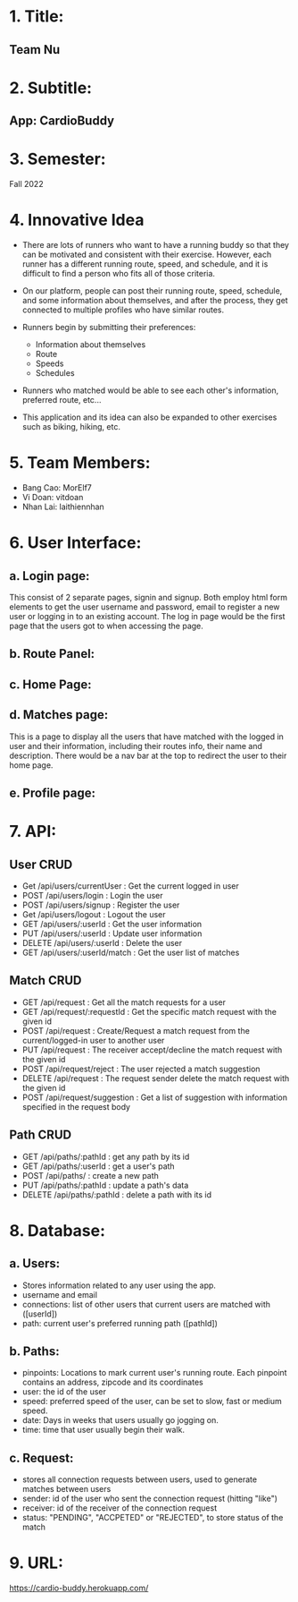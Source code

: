 # 1. Title:

## Team Nu

# 2. Subtitle:

## App: CardioBuddy

# 3. Semester:

Fall 2022

# 4. Innovative Idea

-   There are lots of runners who want to have a running buddy so that they can be motivated and consistent with their exercise. However, each runner has a different running route, speed, and schedule, and it is difficult to find a person who fits all of those criteria.

-   On our platform, people can post their running route, speed, schedule, and some information about themselves, and after the process, they get connected to multiple profiles who have similar routes.

-   Runners begin by submitting their preferences:

    -   Information about themselves
    -   Route
    -   Speeds
    -   Schedules

-   Runners who matched would be able to see each other's information, preferred route, etc...

-   This application and its idea can also be expanded to other exercises such as biking, hiking, etc.

# 5. Team Members:

-   Bang Cao: MorElf7
-   Vi Doan: vitdoan
-   Nhan Lai: laithiennhan

# 6. User Interface:

## a. Login page:

This consist of 2 separate pages, signin and signup. Both employ html form elements to get the user username and password, email to register a new user or logging in to an existing account. The log in page would be the first page that the users got to when accessing the page.

## b. Route Panel:

## c. Home Page:

## d. Matches page:

This is a page to display all the users that have matched with the logged in user and their information, including their routes info, their name and description. There would be a nav bar at the top to redirect the user to their home page.

## e. Profile page:

# 7. API:

## User CRUD

-   Get /api/users/currentUser : Get the current logged in user
-   POST /api/users/login : Login the user
-   POST /api/users/signup : Register the user
-   Get /api/users/logout : Logout the user
-   GET /api/users/:userId : Get the user information
-   PUT /api/users/:userId : Update user information
-   DELETE /api/users/:userId : Delete the user
-   GET /api/users/:userId/match : Get the user list of matches

## Match CRUD

-   GET /api/request : Get all the match requests for a user
-   GET /api/request/:requestId : Get the specific match request with the given id
-   POST /api/request : Create/Request a match request from the current/logged-in user to another user
-   PUT /api/request : The receiver accept/decline the match request with the given id
-   POST /api/request/reject : The user rejected a match suggestion
-   DELETE /api/request : The request sender delete the match request with the given id
-   POST /api/request/suggestion : Get a list of suggestion with information specified in the request body

## Path CRUD

-   GET /api/paths/:pathId : get any path by its id
-   GET /api/paths/:userId : get a user's path
-   POST /api/paths/ : create a new path
-   PUT /api/paths/:pathId : update a path's data
-   DELETE /api/paths/:pathId : delete a path with its id

# 8. Database:

## a. Users:

-   Stores information related to any user using the app.
-   username and email
-   connections: list of other users that current users are matched with ([userId])
-   path: current user's preferred running path ([pathId])

## b. Paths:

-   pinpoints: Locations to mark current user's running route. Each pinpoint contains an address, zipcode and its coordinates
-   user: the id of the user
-   speed: preferred speed of the user, can be set to slow, fast or medium speed.
-   date: Days in weeks that users usually go jogging on.
-   time: time that user usually begin their walk.

## c. Request:

-   stores all connection requests between users, used to generate matches between users
-   sender: id of the user who sent the connection request (hitting "like")
-   receiver: id of the receiver of the connection request
-   status: "PENDING", "ACCPETED" or "REJECTED", to store status of the match

# 9. URL:

https://cardio-buddy.herokuapp.com/
